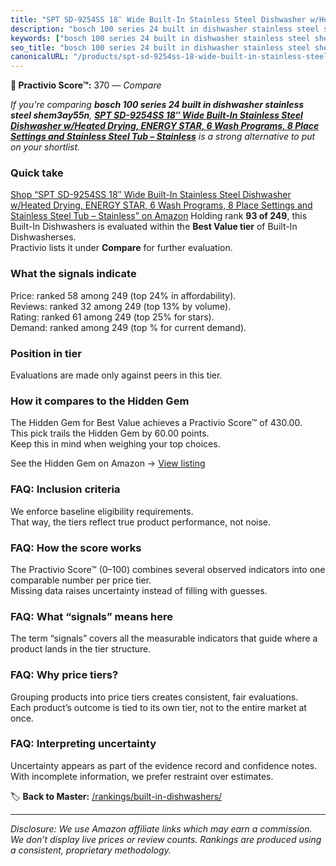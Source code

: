 ```yaml
---
title: "SPT SD-9254SS 18″ Wide Built-In Stainless Steel Dishwasher w/Heated Drying, ENERGY STAR, 6 Wash Programs, 8 Place Settings and Stainless Steel Tub – Stainless"
description: "bosch 100 series 24 built in dishwasher stainless steel shem3ay55n: Data-driven ranking using the Practivio Score™. Positioned by quality, value, demand, finda…"
keywords: ["bosch 100 series 24 built in dishwasher stainless steel shem3ay55n"]
seo_title: "bosch 100 series 24 built in dishwasher stainless steel shem3ay55n — Compare (2025)"
canonicalURL: "/products/spt-sd-9254ss-18-wide-built-in-stainless-steel-dishwasher-wheated-drying-energy-star-6-wash-programs-8-place-settings-and-stainless-steel-tub-stainless-B07RC27S9G/"
---
```


**🛒 Practivio Score™:** 370 — _Compare_


*If you're comparing **bosch 100 series 24 built in dishwasher stainless steel shem3ay55n**, **[SPT SD-9254SS 18″ Wide Built-In Stainless Steel Dishwasher w/Heated Drying, ENERGY STAR, 6 Wash Programs, 8 Place Settings and Stainless Steel Tub – Stainless](https://www.amazon.com/dp/B07RC27S9G?tag=practivio-20)** is a strong alternative to put on your shortlist.*
### Quick take
[Shop “SPT SD-9254SS 18″ Wide Built-In Stainless Steel Dishwasher w/Heated Drying, ENERGY STAR, 6 Wash Programs, 8 Place Settings and Stainless Steel Tub – Stainless” on Amazon](https://www.amazon.com/dp/B07RC27S9G?tag=practivio-20)
Holding rank **93 of 249**, this Built-In Dishwashers is evaluated within the **Best Value tier** of Built-In Dishwasherses.  
Practivio lists it under **Compare** for further evaluation.

### What the signals indicate
Price: ranked 58 among 249 (top 24% in affordability).  
Reviews: ranked 32 among 249 (top 13% by volume).  
Rating: ranked 61 among 249 (top 25% for stars).  
Demand: ranked  among 249 (top % for current demand).

### Position in tier
Evaluations are made only against peers in this tier.

### How it compares to the Hidden Gem
The Hidden Gem for Best Value achieves a Practivio Score™ of 430.00.  
This pick trails the Hidden Gem by 60.00 points.  
Keep this in mind when weighing your top choices.  

See the Hidden Gem on Amazon → [View listing](https://www.amazon.com/dp/B09ST4M8VF?tag=practivio-20)

### FAQ: Inclusion criteria
We enforce baseline eligibility requirements.  
That way, the tiers reflect true product performance, not noise.

### FAQ: How the score works
The Practivio Score™ (0–100) combines several observed indicators into one comparable number per price tier.  
Missing data raises uncertainty instead of filling with guesses.

### FAQ: What “signals” means here
The term “signals” covers all the measurable indicators that guide where a product lands in the tier structure.

### FAQ: Why price tiers?
Grouping products into price tiers creates consistent, fair evaluations.  
Each product’s outcome is tied to its own tier, not to the entire market at once.

### FAQ: Interpreting uncertainty
Uncertainty appears as part of the evidence record and confidence notes.  
With incomplete information, we prefer restraint over estimates.

<!-- Missing template for Compare/CompareWithinPriceClass -->


🏷️ **Back to Master:** [/rankings/built-in-dishwashers/](/rankings/built-in-dishwashers/)

---
_Disclosure: We use Amazon affiliate links which may earn a commission. We don’t display live prices or review counts. Rankings are produced using a consistent, proprietary methodology._
